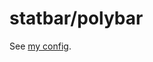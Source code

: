 # statbar/polybar
See [my config](https://github.com/XPhyro/dotfiles/blob/master/root/home/xphyro/.config/polybar/config).
